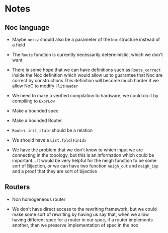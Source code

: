 # Notes

## Noc language

- Maybe `netsz` should also be a parameter of the `Noc` structure instead of a
  field

- The `Route` function is currently necessarily deterministic, which we don't
  want

- There is some hope that we can have definitions such as `Route_correct` inside
  the Noc definition which would allow us to guarantee that Noc are correct by
  constructions
  This definition will become much harder if we allow NoC to modify `FlitHeader`

- We need to make a verified compilation to hardware, we could do it by
  compiling to `ExprLow`

- Make a bounded spec

- Make a bounded Router

- `Router.init_state` should be a relation

- We should have a `List.foldlFinIdx`

- We have the problem that we don't know to which input we are connecting in the
  topology, but this is an information which could be important...
  It would be very helpful for the neigh function to be some sort of
  Bijection, or we can have two function `neigh_out` and `neigh_inp` and a proof
  that they are sort of bijective

## Routers

- Non homogeneous router

- We don't have direct access to the rewriting framework, but we could make some
  sort of rewriting by having us say that, when we allow having different spec
  for a router in our spec, if a router implements another, than we preserve
  implementation of spec in the noc
